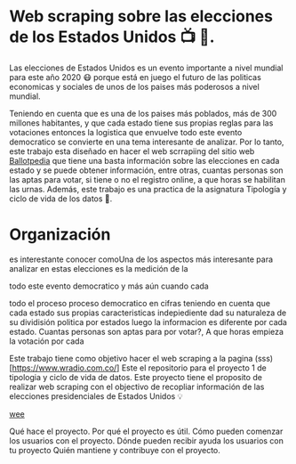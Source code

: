 # Web scraping sobre las elecciones de los Estados Unidos :tv: :newspaper:.

Las elecciones de Estados Unidos es un evento importante a nivel mundial para este año 2020 :mask: porque está en juego el futuro de las politicas economicas y sociales de unos de los paises más poderosos a nivel mundial. 

Teniendo en cuenta que es una de los paises más poblados, más de 300 millones habitantes, y que cada estado tiene sus propias reglas para las votaciones entonces la logistica que envuelve todo este evento democratico se convierte en una tema interesante de analizar. Por lo tanto, este trabajo esta diseñado en hacer el web scrrapiing del sitio web [Ballotpedia](https://ballotpedia.org/Voter_registration) que tiene una basta información sobre las elecciones en cada estado y se puede obtener información, entre otras, cuantas personas son las aptas para votar, si tiene o no el registro online, a que horas se habilitan las urnas. Además, este trabajo es una practica de la asignatura Tipología y ciclo de vida de los datos :pencil:.


# Organización


es interestante conocer comoUna de los aspectos más interesante para analizar en estas elecciones es la medición de la 




todo este evento democratico y más aún cuando cada 



todo el proceso proceso democratico en cifras teniendo en cuenta que cada estado sus propias caracteristicas indepiediente dad su naturaleza de su dividisión politica por estados luego la informacion es diferente por cada estado. Cuantas personas son aptas para por votar?, A que horas empieza la votación por cada 

Este trabajo tiene como objetivo hacer el web scraping a la pagina (sss)[https://www.wradio.com.co/]
Este el repositorio para el proyecto 1 de tipologia y ciclo de vida de datos. Este proyecto tiene el proposito de realizar web scraping con el objectivo de recopliar información de las elecciones presidenciales de Estados Unidos :bulb:


[wee](https://docs.github.com/es/free-pro-team@latest/github/creating-cloning-and-archiving-repositories/about-readmes)



Qué hace el proyecto.
Por qué el proyecto es útil.
Cómo pueden comenzar los usuarios con el proyecto.
Dónde pueden recibir ayuda los usuarios con tu proyecto
Quién mantiene y contribuye con el proyecto.
